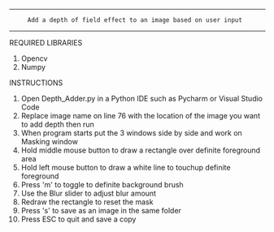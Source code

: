 --------------------------------------------------------------------------------
         Add a depth of field effect to an image based on user input
--------------------------------------------------------------------------------
REQUIRED LIBRARIES
1. Opencv
2. Numpy

INSTRUCTIONS
1. Open Depth_Adder.py in a Python IDE such as Pycharm or Visual Studio Code
2. Replace image name on line 76 with the location of the image you want to add depth then run
3. When program starts put the 3 windows side by side and work on Masking window
4. Hold middle mouse button to draw a rectangle over definite foreground area
5. Hold left mouse button to draw a white line to touchup definite foreground
6. Press 'm' to toggle to definite background brush
7. Use the Blur slider to adjust blur amount
8. Redraw the rectangle to reset the mask
9. Press 's' to save as an image in the same folder
10. Press ESC to quit and save a copy
